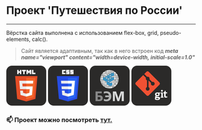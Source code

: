 # **Проект 'Путешествия по России'**
_______________________________________________________________________________________

Вёрстка сайта выполнена с использованием  flex-box,  grid,  pseudo-elements,  calc().

> Сайт является адаптивным, так как в него встроен код ***meta name="viewport"
> content="width=device-width, initial-scale=1.0"***

[![HTML](https://raw.githubusercontent.com/innagolovko/innagolovko/2ffcf84a9b8adb1876e29a661e289928b14f073a/images/HTML.svg)](https://developer.mozilla.org/ru/docs/Learn/Getting_started_with_the_web/HTML_basics)
[![CSS](https://raw.githubusercontent.com/innagolovko/innagolovko/2ffcf84a9b8adb1876e29a661e289928b14f073a/images/CSS.svg)](https://developer.mozilla.org/ru/docs/Learn/Getting_started_with_the_web/CSS_basics)
[![БЭМ](https://raw.githubusercontent.com/innagolovko/innagolovko/e8eccd01b7ed3321b0dac4c7b18c9a4254d274ef/images/%D0%91%D0%AD%D0%9C.svg)](https://ru.bem.info/)
[![Git](https://raw.githubusercontent.com/innagolovko/innagolovko/2ffcf84a9b8adb1876e29a661e289928b14f073a/images/Git.svg)](https://git-scm.com/)

### 📫 Проект можно посмотреть [тут.](https://innagolovko.github.io/travel/)
